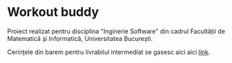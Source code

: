 # Workout buddy

Proiect realizat pentru disciplina "Inginerie Software" din cadrul Facultății de Matematică și Informatică, Universitatea București.

Cerințele din barem pentru livrabilul intermediat se gasesc aici aici [link]([https://app.box.com/notes/46831554845?s=6ly7x02gnt1i3yyjb5hec4no4narasnu](https://unibucro0.sharepoint.com/:x:/r/sites/InginerieSoftware-Informatic-2023-2024/_layouts/15/Doc2.aspx?action=edit&sourcedoc=%7Beddcc466-c220-468d-b614-c1e8f3f81830%7D&wdOrigin=TEAMS-MAGLEV.teamsSdk_ns.rwc&wdExp=TEAMS-TREATMENT&wdhostclicktime=1699864496911&web=1)https://unibucro0.sharepoint.com/:x:/r/sites/InginerieSoftware-Informatic-2023-2024/_layouts/15/Doc2.aspx?action=edit&sourcedoc=%7Beddcc466-c220-468d-b614-c1e8f3f81830%7D&wdOrigin=TEAMS-MAGLEV.teamsSdk_ns.rwc&wdExp=TEAMS-TREATMENT&wdhostclicktime=1699864496911&web=1).
